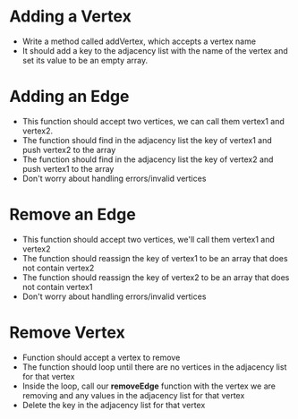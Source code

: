 # Adding a Vertex
- Write a method called addVertex, which accepts a vertex name 
- It should add a key to the adjacency list with the name of the vertex and set its value to be an empty array.

# Adding an Edge
- This function should accept two vertices, we can call them vertex1 and vertex2.
- The function should find in the adjacency list the key of vertex1 and push vertex2 to the array
- The function should find in the adjacency list the key of vertex2 and push vertex1 to the array
- Don't worry about handling errors/invalid vertices

# Remove an Edge
- This function should accept two vertices, we'll call them vertex1 and vertex2
- The function should reassign the key of vertex1 to be an array that does not contain vertex2
- The function should reassign the key of vertex2 to be an array that does not contain vertex1
- Don't worry about handling errors/invalid vertices

# Remove Vertex
- Function should accept a vertex to remove
- The function should loop until there are no vertices in the adjacency list for that vertex
- Inside the loop, call our **removeEdge** function with the vertex we are removing and any values in the adjacency list for that vertex
- Delete the key in the adjacency list for that vertex

